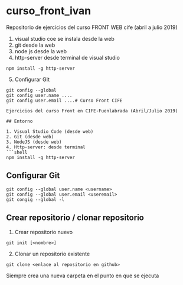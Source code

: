# curso_front_ivan

Repositorio de ejercicios del curso FRONT WEB cife (abril a julio 2019)

1. visual studio coe se instala desde la web
2. git desde la web
3. node js desde la web  
4. http-server desde terminal de visual studio
``` shell
npm install -g http-server
```
5. Configurar GIt
``` shell
git config --global
git config user.name ....
git config user.email ....# Curso Front CIFE

Ejercicios del curso Front en CIFE-Fuenlabrada (Abril/Julio 2019)

## Entorno

1. Visual Studio Code (desde web)
2. Git (desde web)
3. NodeJS (desde web)
4. Http-server: desde terminal 
```shell
npm install -g http-server
```

## Configurar Git
```shell
git config --global user.name <username>
git config --global user.email <useremail>
git congig --global -l
```

## Crear repositorio / clonar repositorio

1. Crear repositorio nuevo
```shell
git init [<nombre>]
```

2. Clonar un repositorio existente
```shell
git clone <enlace al repositorio en github>
```
Siempre crea una nueva carpeta en el punto en que se ejecuta